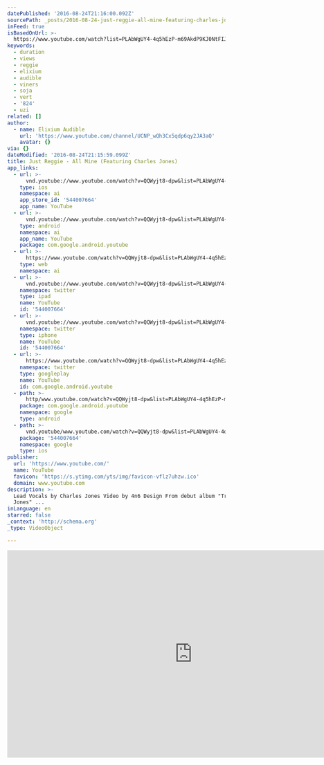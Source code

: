 ```yaml
---
datePublished: '2016-08-24T21:16:00.092Z'
sourcePath: _posts/2016-08-24-just-reggie-all-mine-featuring-charles-jones.md
inFeed: true
isBasedOnUrl: >-
  https://www.youtube.com/watch?list=PLAbWgUY4-4q5hEzP-m69AkdP9KJ0NtFIJ&v=QQWyjt8-dpw
keywords:
  - duration
  - views
  - reggie
  - elixium
  - audible
  - viners
  - soja
  - vert
  - '824'
  - uzi
related: []
author:
  - name: Elixium Audible
    url: 'https://www.youtube.com/channel/UCNP_wQh3Cx5qdp6qy2JA3aQ'
    avatar: {}
via: {}
dateModified: '2016-08-24T21:15:59.099Z'
title: Just Reggie - All Mine (Featuring Charles Jones)
app_links:
  - url: >-
      vnd.youtube://www.youtube.com/watch?v=QQWyjt8-dpw&list=PLAbWgUY4-4q5hEzP-m69AkdP9KJ0NtFIJ&feature=applinks
    type: ios
    namespace: ai
    app_store_id: '544007664'
    app_name: YouTube
  - url: >-
      vnd.youtube://www.youtube.com/watch?v=QQWyjt8-dpw&list=PLAbWgUY4-4q5hEzP-m69AkdP9KJ0NtFIJ&feature=applinks
    type: android
    namespace: ai
    app_name: YouTube
    package: com.google.android.youtube
  - url: >-
      https://www.youtube.com/watch?v=QQWyjt8-dpw&list=PLAbWgUY4-4q5hEzP-m69AkdP9KJ0NtFIJ&feature=applinks
    type: web
    namespace: ai
  - url: >-
      vnd.youtube://www.youtube.com/watch?v=QQWyjt8-dpw&list=PLAbWgUY4-4q5hEzP-m69AkdP9KJ0NtFIJ&feature=applinks
    namespace: twitter
    type: ipad
    name: YouTube
    id: '544007664'
  - url: >-
      vnd.youtube://www.youtube.com/watch?v=QQWyjt8-dpw&list=PLAbWgUY4-4q5hEzP-m69AkdP9KJ0NtFIJ&feature=applinks
    namespace: twitter
    type: iphone
    name: YouTube
    id: '544007664'
  - url: >-
      https://www.youtube.com/watch?v=QQWyjt8-dpw&list=PLAbWgUY4-4q5hEzP-m69AkdP9KJ0NtFIJ
    namespace: twitter
    type: googleplay
    name: YouTube
    id: com.google.android.youtube
  - path: >-
      http/www.youtube.com/watch?v=QQWyjt8-dpw&list=PLAbWgUY4-4q5hEzP-m69AkdP9KJ0NtFIJ
    package: com.google.android.youtube
    namespace: google
    type: android
  - path: >-
      vnd.youtube/www.youtube.com/watch?v=QQWyjt8-dpw&list=PLAbWgUY4-4q5hEzP-m69AkdP9KJ0NtFIJ
    package: '544007664'
    namespace: google
    type: ios
publisher:
  url: 'https://www.youtube.com/'
  name: YouTube
  favicon: 'https://s.ytimg.com/yts/img/favicon-vflz7uhzw.ico'
  domain: www.youtube.com
description: >-
  Lead Vocals by Charles Jones Video by 4n6 Design From debut album "Tritone
  Jones" ...
inLanguage: en
starred: false
_context: 'http://schema.org'
_type: VideoObject

---
```

<iframe src="https://cdn.embedly.com/widgets/media.html?src=https%3A%2F%2Fwww.youtube.com%2Fembed%2Fvideoseries%3Flist%3DPLAbWgUY4-4q5hEzP-m69AkdP9KJ0NtFIJ&amp;url=http%3A%2F%2Fwww.youtube.com%2Fwatch%3Fv%3DQQWyjt8-dpw&amp;image=https%3A%2F%2Fi.ytimg.com%2Fvi%2FQQWyjt8-dpw%2Fhqdefault.jpg&amp;key=b7d04c9b404c499eba89ee7072e1c4f7&amp;type=text%2Fhtml&amp;schema=youtube" width="854" height="480" scrolling="no" frameborder="0" allowfullscreen="" style=""></iframe>